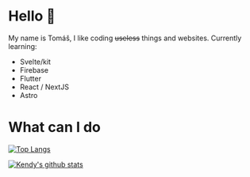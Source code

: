 # Hello 👋
My name is Tomáš, I like coding ~~useless~~ things and websites. Currently learning:
- Svelte/kit
- Firebase
- Flutter
- React / NextJS
- Astro

# What can I do
[![Top Langs](https://github-readme-stats.vercel.app/api/top-langs/?username=Kendy205&theme=nord)](https://github.com/anuraghazra/github-readme-stats)

[![Kendy's github stats](https://github-readme-stats.vercel.app/api?username=Kendy205&theme=nord)](https://github.com/anuraghazra/github-readme-stats)
